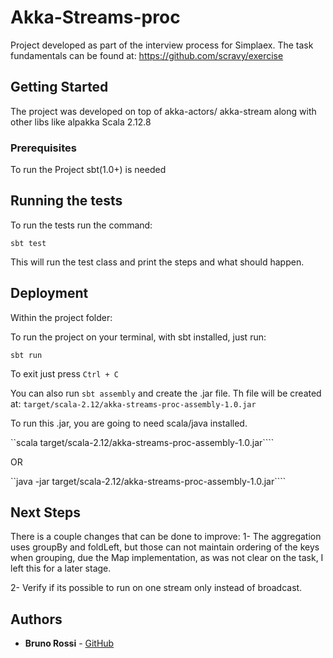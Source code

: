 # Akka-Streams-proc

Project developed as part of the interview process for Simplaex.
The task fundamentals can be found at: https://github.com/scravy/exercise 

## Getting Started

The project was developed on top of akka-actors/ akka-stream along with other libs like alpakka
Scala 2.12.8


### Prerequisites

To run the Project sbt(1.0+) is needed

## Running the tests

To run the tests run the command:

```
sbt test
```

This will run the test class and print the steps and what should happen.

## Deployment

Within the project folder:

To run the project on your terminal, with sbt installed, just run:

```
sbt run
```

To exit just press ```Ctrl + C```

You can also run ```sbt assembly``` and create the .jar file.
Th file will be created at: ```target/scala-2.12/akka-streams-proc-assembly-1.0.jar```

To run this .jar, you are going to need scala/java installed.

``scala target/scala-2.12/akka-streams-proc-assembly-1.0.jar````

OR

``java -jar target/scala-2.12/akka-streams-proc-assembly-1.0.jar````


## Next Steps

There is a couple changes that can be done to improve:
 1- The aggregation uses groupBy and foldLeft, but those can not maintain ordering of the keys when
 grouping, due the Map implementation, as was not clear on the task, I left this for a later stage.
 
 2- Verify if its possible to run on one stream only instead of broadcast.

## Authors

* **Bruno Rossi** -  [GitHub](https://github.com/brunobrossi)



